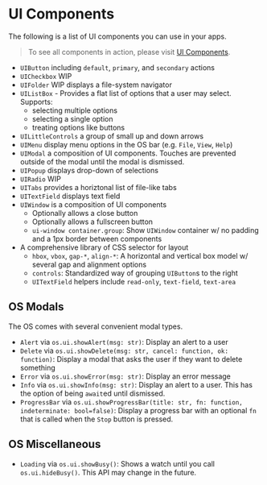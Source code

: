 # UI Components

The following is a list of UI components you can use in your apps.

> To see all components in action, please visit [UI Components](https://bithead.io/boss/components.html).

- `UIButton` including `default`, `primary`, and `secondary` actions
- `UICheckbox` WIP
- `UIFolder` WIP displays a file-system navigator
- `UIListBox` - Provides a flat list of options that a user may select. Supports:
  - selecting multiple options
  - selecting a single option
  - treating options like buttons
- `UILittleControls` a group of small up and down arrows
- `UIMenu` display menu options in the OS bar (e.g. `File`, `View`, `Help`)
- `UIModal` a composition of UI components. Touches are prevented outside of the modal until the modal is dismissed.
- `UIPopup` displays drop-down of selections
- `UIRadio` WIP
- `UITabs` provides a horiztonal list of file-like tabs
- `UITextField` displays text field
- `UIWindow` is a composition of UI components
  - Optionally allows a close button
  - Optionally allows a fullscreen button
  - `ui-window container.group`: Show `UIWindow` container w/ no padding and a 1px border between components
- A comprehensive library of CSS selector for layout
  - `hbox`, `vbox`, `gap-*`, `align-*`: A horizontal and vertical box model w/ several gap and alignment options
  - `controls`: Standardized way of grouping `UIButton`s to the right
  - `UITextField` helpers include `read-only`, `text-field`, `text-area`

## OS Modals

The OS comes with several convenient modal types.

- `Alert` via `os.ui.showAlert(msg: str)`: Display an alert to a user
- `Delete` via `os.ui.showDelete(msg: str, cancel: function, ok: function)`: Display a modal that asks the user if they want to delete something
- `Error` via `os.ui.showError(msg: str)`: Display an error message
- `Info` via `os.ui.showInfo(msg: str)`: Display an alert to a user. This has the option of being `await`ed until dismissed.
- `ProgressBar` via `os.ui.showProgressBar(title: str, fn: function, indeterminate: bool=false)`: Display a progress bar with an optional `fn` that is called when the `Stop` button is pressed.

## OS Miscellaneous

- `Loading` via `os.ui.showBusy()`: Shows a watch until you call `os.ui.hideBusy()`. This API may change in the future.
